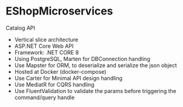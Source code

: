 # EShopMicroservices

Catalog API
- Vertical slice architecture
- ASP.NET Core Web API
- Framework: .NET CORE 8 
- Using PostgreSQL, Marten for DBConnection handling
- Use Mapster for ORM, to deserialize and serialize the json object
- Hosted at Docker (docker-compose)
- Use Carter for Minimal API design handling
- Use MediatR for CQRS handling
- Use FluentValidation to validate the params before triggering the command/query handle
